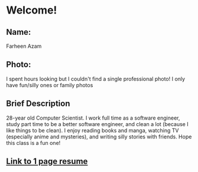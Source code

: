 # Welcome!

## Name:
Farheen Azam 

## Photo:
I spent hours looking but I couldn't find a single professional photo! I only have fun/silly ones or family photos

## Brief Description
28-year old Computer Scientist. I work full time as a software engineer, study part time to be a better software engineer, and clean a lot (because I like things to be clean). I enjoy reading books and manga, watching TV (especially anime and mysteries), and writing silly stories with friends. Hope this class is a fun one!

## [Link to 1 page resume](Resume.pdf)
